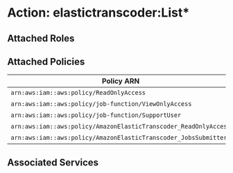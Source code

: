 # Action: elastictranscoder:List*

## Attached Roles

## Attached Policies

| Policy ARN | Policy Name |
|------------|-------------|
| `arn:aws:iam::aws:policy/ReadOnlyAccess` | [ReadOnlyAccess](../policies.md#readonlyaccess) |
| `arn:aws:iam::aws:policy/job-function/ViewOnlyAccess` | [ViewOnlyAccess](../policies.md#viewonlyaccess) |
| `arn:aws:iam::aws:policy/job-function/SupportUser` | [SupportUser](../policies.md#supportuser) |
| `arn:aws:iam::aws:policy/AmazonElasticTranscoder_ReadOnlyAccess` | [AmazonElasticTranscoder_ReadOnlyAccess](../policies.md#amazonelastictranscoder_readonlyaccess) |
| `arn:aws:iam::aws:policy/AmazonElasticTranscoder_JobsSubmitter` | [AmazonElasticTranscoder_JobsSubmitter](../policies.md#amazonelastictranscoder_jobssubmitter) |

## Associated Services

